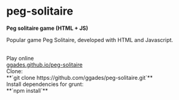 # peg-solitaire
<strong>Peg solitaire game (HTML + JS)</strong>

<p>Popular game Peg Solitaire, developed with HTML and Javascript.</p><br/>

<div>Play online</div>
<a href="//ggades.github.io/peg-solitaire">ggades.github.io/peg-solitaire</a>

<div>Clone:</div>
**`git clone https://github.com/ggades/peg-solitaire.git`**

<div>Install dependencies for grunt:</div>
**`npm install`**

